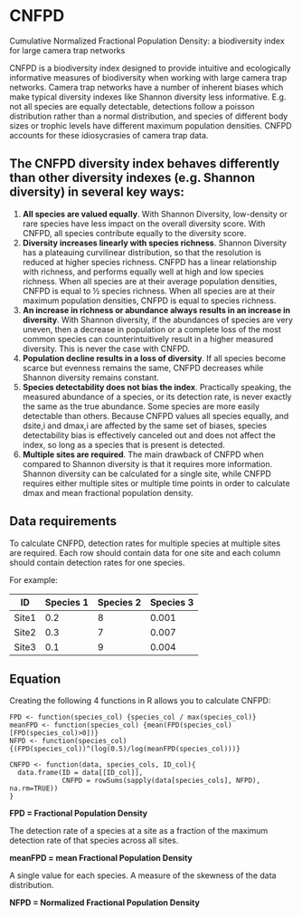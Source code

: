 # CNFPD 
Cumulative Normalized Fractional Population Density: a biodiversity index for large camera trap networks

CNFPD is a biodiversity index designed to provide intuitive and ecologically informative measures of biodiversity when working with large camera trap networks.
Camera trap networks have a number of inherent biases which make typical diversity indexes like Shannon diversity less informative. E.g. not all species are equally detectable, detections follow a poisson distribution rather than a normal distribution, and species of different body sizes or trophic levels have different maximum population densities. 
CNFPD accounts for these idiosycrasies of camera trap data.



## The CNFPD diversity index behaves differently than other diversity indexes (e.g. Shannon diversity) in several key ways:
1. **All species are valued equally**. With Shannon Diversity, low-density or rare species have less impact on the overall diversity score. With CNFPD, all species contribute equally to the diversity score.
2. **Diversity increases linearly with species richness**. Shannon Diversity has a plateauing curvilinear distribution, so that the resolution is reduced at higher species richness. CNFPD has a linear relationship with richness, and performs equally well at high and low species richness. When all species are at their average population densities, CNFPD is equal to ½ species richness. When all species are at their maximum population densities, CNFPD is equal to species richness. 
3. **An increase in richness or abundance always results in an increase in diversity**. With Shannon diversity, if the abundances of species are very uneven, then a decrease in population or a complete loss of the most common species can counterintuitively result in a higher measured diversity. This is never the case with CNFPD.
4. **Population decline results in a loss of diversity**. If all species become scarce but evenness remains the same, CNFPD decreases while Shannon diversity remains constant. 
5. **Species detectability does not bias the index**. Practically speaking, the measured abundance of a species, or its detection rate, is never exactly the same as the true abundance. Some species are more easily detectable than others. Because CNFPD values all species equally, and dsite,i and dmax,i are affected by the same set of biases, species detectability bias is effectively canceled out and does not affect the index, so long as a species that is present is detected. 
6. **Multiple sites are required**. The main drawback of CNFPD when compared to Shannon diversity is that it requires more information. Shannon diversity can be calculated for a single site, while CNFPD requires either multiple sites or multiple time points in order to calculate  dmax and mean fractional population density.



## Data requirements
To calculate CNFPD, detection rates for multiple species at multiple sites are required. 
Each row should contain data for one site and each column should contain detection rates for one species.

For example:

ID    | Species 1  | Species 2  | Species 3
----- | ---------- | ---------- | ---------
Site1 |  0.2       |  8         |  0.001
Site2 |  0.3       |  7         |  0.007
Site3 |  0.1       |  9         |  0.004




## Equation

Creating the following 4 functions in R allows you to calculate CNFPD:

```{r}
FPD <- function(species_col) {species_col / max(species_col)}
meanFPD <- function(species_col) {mean(FPD(species_col)[FPD(species_col)>0])}
NFPD <- function(species_col) {(FPD(species_col))^(log(0.5)/log(meanFPD(species_col)))}

CNFPD <- function(data, species_cols, ID_col){
  data.frame(ID = data[[ID_col]],
             CNFPD = rowSums(sapply(data[species_cols], NFPD), na.rm=TRUE))
}
```

**FPD = Fractional Population Density**

The detection rate of a species at a site as a fraction of the maximum detection rate of that species across all sites. 



**meanFPD = mean Fractional Population Density**

A single value for each species. A measure of the skewness of the data distribution. 



**NFPD = Normalized Fractional Population Density**








